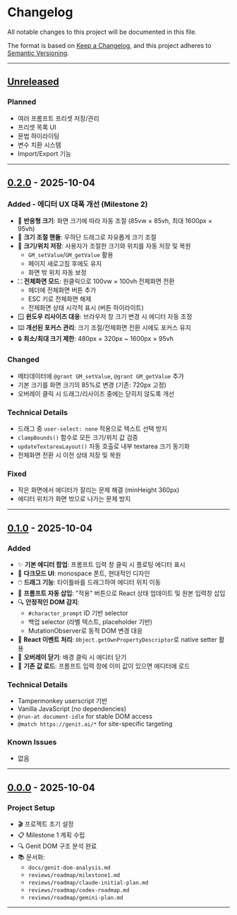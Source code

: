 # Changelog

All notable changes to this project will be documented in this file.

The format is based on [Keep a Changelog](https://keepachangelog.com/en/1.0.0/),
and this project adheres to [Semantic Versioning](https://semver.org/spec/v2.0.0.html).

---

## [Unreleased]

### Planned
- 여러 프롬프트 프리셋 저장/관리
- 프리셋 목록 UI
- 문법 하이라이팅
- 변수 치환 시스템
- Import/Export 기능

---

## [0.2.0] - 2025-10-04

### Added - 에디터 UX 대폭 개선 (Milestone 2)
- 📏 **반응형 크기**: 화면 크기에 따라 자동 조절 (85vw × 85vh, 최대 1600px × 95vh)
- 📐 **크기 조절 핸들**: 우하단 드래그로 자유롭게 크기 조절
- 💾 **크기/위치 저장**: 사용자가 조절한 크기와 위치를 자동 저장 및 복원
  - `GM_setValue`/`GM_getValue` 활용
  - 페이지 새로고침 후에도 유지
  - 화면 밖 위치 자동 보정
- ⛶ **전체화면 모드**: 원클릭으로 100vw × 100vh 전체화면 전환
  - 헤더에 전체화면 버튼 추가
  - ESC 키로 전체화면 해제
  - 전체화면 상태 시각적 표시 (버튼 하이라이트)
- 🪟 **윈도우 리사이즈 대응**: 브라우저 창 크기 변경 시 에디터 자동 조정
- ⌨️ **개선된 포커스 관리**: 크기 조절/전체화면 전환 시에도 포커스 유지
- 🔒 **최소/최대 크기 제한**: 480px × 320px ~ 1600px × 95vh

### Changed
- 메타데이터에 `@grant GM_setValue`, `@grant GM_getValue` 추가
- 기본 크기를 화면 크기의 85%로 변경 (기존: 720px 고정)
- 오버레이 클릭 시 드래그/리사이즈 중에는 닫히지 않도록 개선

### Technical Details
- 드래그 중 `user-select: none` 적용으로 텍스트 선택 방지
- `clampBounds()` 함수로 모든 크기/위치 값 검증
- `updateTextareaLayout()` 자동 호출로 내부 textarea 크기 동기화
- 전체화면 전환 시 이전 상태 저장 및 복원

### Fixed
- 작은 화면에서 에디터가 잘리는 문제 해결 (minHeight 360px)
- 에디터 위치가 화면 밖으로 나가는 문제 방지

---

## [0.1.0] - 2025-10-04

### Added
- ✨ **기본 에디터 팝업**: 프롬프트 입력 창 클릭 시 플로팅 에디터 표시
- 🎨 **다크모드 UI**: monospace 폰트, 현대적인 디자인
- 🖱️ **드래그 기능**: 타이틀바를 드래그하여 에디터 위치 이동
- 🔄 **프롬프트 자동 삽입**: "적용" 버튼으로 React 상태 업데이트 및 원본 입력창 삽입
- 🔍 **안정적인 DOM 감지**:
  - `#character_prompt` ID 기반 selector
  - 백업 selector (라벨 텍스트, placeholder 기반)
  - MutationObserver로 동적 DOM 변경 대응
- 📝 **React 이벤트 처리**: `Object.getOwnPropertyDescriptor`로 native setter 활용
- 🚪 **오버레이 닫기**: 배경 클릭 시 에디터 닫기
- 💾 **기존 값 로드**: 프롬프트 입력 창에 이미 값이 있으면 에디터에 로드

### Technical Details
- Tampermonkey userscript 기반
- Vanilla JavaScript (no dependencies)
- `@run-at document-idle` for stable DOM access
- `@match https://genit.ai/*` for site-specific targeting

### Known Issues
- 없음

---

## [0.0.0] - 2025-10-04

### Project Setup
- 🎬 프로젝트 초기 설정
- 📋 Milestone 1 계획 수립
- 🔍 Genit DOM 구조 분석 완료
- 📚 문서화:
  - `docs/genit-dom-analysis.md`
  - `reviews/roadmap/milestone1.md`
  - `reviews/roadmap/claude-initial-plan.md`
  - `reviews/roadmap/codex-roadmap.md`
  - `reviews/roadmap/gemini-plan.md`

---

[Unreleased]: https://github.com/devforai-creator/genit-prompt-ide/compare/v0.2.0...HEAD
[0.2.0]: https://github.com/devforai-creator/genit-prompt-ide/releases/tag/v0.2.0
[0.1.0]: https://github.com/devforai-creator/genit-prompt-ide/releases/tag/v0.1.0
[0.0.0]: https://github.com/devforai-creator/genit-prompt-ide/releases/tag/v0.0.0
